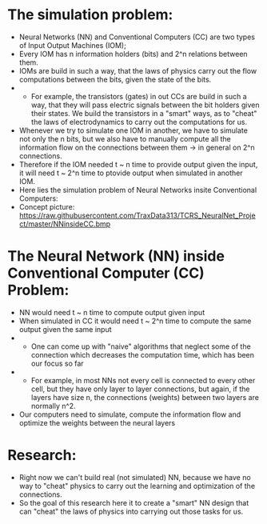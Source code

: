 # The simulation problem:
- Neural Networks (NN) and Conventional Computers (CC) are two types of Input Output Machines (IOM);
- Every IOM has n information holders (bits) and 2^n relations between them.
- IOMs are build in such a way, that the laws of physics carry out the flow computations between the bits, given the state of the bits.
- - For example, the transistors (gates) in out CCs are build in such a way, that they will pass electric signals between the bit holders given their states. We build the transistors in a "smart" ways, as to "cheat" the laws of electrodynamics to carry out the computations for us.
- Whenever we try to simulate one IOM in another, we have to simulate not only the n bits, but we also have to manually compute all the information flow on the connections between them -> in general on 2^n connections.
- Therefore if the IOM needed t ~ n time to provide output given the input, it will need t ~ 2^n time to ptovide output when simulated in another IOM.
- Here lies the simulation problem of Neural Networks insite Conventional Computers:
- Concept picture: https://raw.githubusercontent.com/TraxData313/TCRS_NeuralNet_Project/master/NNinsideCC.bmp


# The Neural Network (NN) inside Conventional Computer (CC) Problem:
- NN would need t ~ n time to compute output given input
- When simulated in CC it would need t ~ 2^n time to compute the same output given the same input
- - One can come up with "naive" algorithms that neglect some of the connection which decreases the computation time, which has been our focus so far
- - For example, in most NNs not every cell is connected to every other cell, but they have only layer to layer connections, but again, if the layers have size n, the connections (weights) between two layers are normally n^2.
- Our computers need to simulate, compute the information flow and optimize the weights between the neural layers


# Research:
- Right now we can't build real (not simulated) NN, because we have no way to "cheat" physics to carry out the learning and optimization of the connections.
- So the goal of this research here it to create a "smart" NN design that can "cheat" the laws of physics into carrying out those tasks for us.
